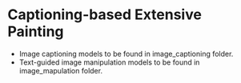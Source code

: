 Captioning-based Extensive Painting
=============



* Image captioning models to be found in image_captioning folder.
* Text-guided image manipulation models to be found in image_mapulation folder.

